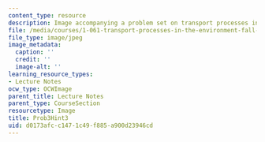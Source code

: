 ```yaml
---
content_type: resource
description: Image accompanying a problem set on transport processes in the environment.
file: /media/courses/1-061-transport-processes-in-the-environment-fall-2008/d0173afcc1471c49f885a900d23946cd_Prob3Hint3.jpg
file_type: image/jpeg
image_metadata:
  caption: ''
  credit: ''
  image-alt: ''
learning_resource_types:
- Lecture Notes
ocw_type: OCWImage
parent_title: Lecture Notes
parent_type: CourseSection
resourcetype: Image
title: Prob3Hint3
uid: d0173afc-c147-1c49-f885-a900d23946cd
---
```

